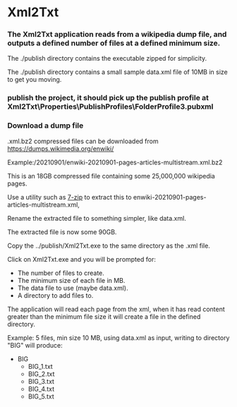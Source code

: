 # Xml2Txt

###  The Xml2Txt application reads from a wikipedia dump file, and outputs a defined number of files at a defined minimum size.

The ./publish directory contains the executable zipped for simplicity.

The ./publish directory contains a small sample data.xml file of 10MB in size to get you moving.

### publish the project, it should pick up the publish profile at Xml2Txt\Properties\PublishProfiles\FolderProfile3.pubxml

###  Download a dump file 
.xml.bz2 compressed files can be downloaded from https://dumps.wikimedia.org/enwiki/

Example:/20210901/enwiki-20210901-pages-articles-multistream.xml.bz2

This is an 18GB compressed file containing  some 25,000,000 wikipedia pages.

Use a utility such as [7-zip](https://www.7-zip.org/download.html) to extract this to enwiki-20210901-pages-articles-multistream.xml,

Rename the extracted file to something simpler, like data.xml.

The extracted file is now some 90GB.

Copy the ../publish/Xml2Txt.exe to the same directory as the .xml file.

Click on Xml2Txt.exe and you will be prompted for:
- The number of files to create.
- The minimum size of each file in MB.
- The data file to use (maybe data.xml).
- A directory to add files to.

The application will read each page from the xml, when it has read content greater than the minimum file size it will create a file in the defined directory.

Example:
5 files, min size 10 MB, using data.xml as input, writing to directory "BIG" will produce:
- BIG
	- BIG_1.txt
	- BIG_2.txt
	- BIG_3.txt
	- BIG_4.txt
	- BIG_5.txt


